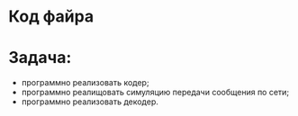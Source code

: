 # Код файра
# Задача:

- программно реализовать кодер;
- программно реалищовать симуляцию передачи сообщения по сети;
- программно реализовать декодер. 
